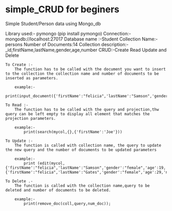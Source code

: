 # simple_CRUD for beginers

Simple Student/Person data using Mongo_db

Library used:- pymongo (pip install pymongo)
Connection:- mongodb://localhost:27017
Database name :-Student
Collection Name:-persons
Number of Documents:14
Collection description:- \_id,firstName,lastName,gender,age,number
CRUD:-Create Read Update and Delete

    To Create :-
        The function has to be called with the document you want to insert to the collection the collection name and number of documents to be inserted as parameters.

        example:-
            print(input_document({'firstName':"felicia",'lastName':"Samson",'gender':"female",'age':19,'number':"881234085"},mycol,1))

    To Read :-
        The function has to be called with the query and projection,thw query can be left empty to display all element that matches the projection parameters.

        example:-
            print(search(mycol,{},{'firstName':'Joe'}))

    To Update :-
        The function is called with collection name, the query to update the new query and the number of documents to be updated parameters

        example:-
            print (edit(mycol,{'firstName':"felicia",'lastName':"Samson",'gender':"female",'age':19,'number':"881234085"},{'firstName':"felicia",'lastName':"Gates",'gender':"female",'age':29,'number':"8812317654"},1))

    To Delete .-
        The function is called with the collection name,query to be deleted and number of documents to be deleted.

        example:-
            print(remove_doc(coll,query,num_doc));
